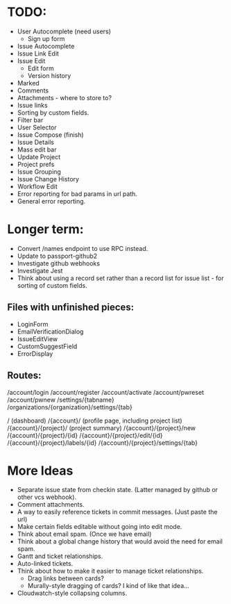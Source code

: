 # TODO:

* User Autocomplete (need users)
  * Sign up form
* Issue Autocomplete
* Issue Link Edit
* Issue Edit
  * Edit form
  * Version history
* Marked
* Comments
* Attachments - where to store to?
* Issue links
* Sorting by custom fields.
* Filter bar
* User Selector
* Issue Compose (finish)
* Issue Details
* Mass edit bar
* Update Project
* Project prefs
* Issue Grouping
* Issue Change History
* Workflow Edit
* Error reporting for bad params in url path.
* General error reporting.

# Longer term:

* Convert /names endpoint to use RPC instead.
* Update to passport-github2
* Investigate github webhooks
* Investigate Jest
* Think about using a record set rather than a record list for issue list - for sorting of
  custom fields.

## Files with unfinished pieces:
* LoginForm
* EmailVerificationDialog
* IssueEditView
* CustomSuggestField
* ErrorDisplay

## Routes:

/account/login
/account/register
/account/activate
/account/pwreset
/account/pwnew
/settings/{tabname}
/organizations/{organization}/settings/{tab}

/ (dashboard)
/{account}/ (profile page, including project list)
/{account}/{project}/ (project summary)
/{account}/{project}/new
/{account}/{project}/{id}
/{account}/{project}/edit/{id}
/{account}/{project}/labels/{id}
/{account}/{project}/settings/{tab}

# More Ideas

* Separate issue state from checkin state. (Latter managed by github or other vcs webhook).
* Comment attachments.
* A way to easily reference tickets in commit messages. (Just paste the url)
* Make certain fields editable without going into edit mode.
* Think about email spam. (Once we have email)
* Think about a global change history that would avoid the need for email spam.
* Gantt and ticket relationships.
* Auto-linked tickets.
* Think about how to make it easier to manage ticket relationships.
  * Drag links between cards?
  * Murally-style dragging of cards?  I kind of like that idea...
* Cloudwatch-style collapsing columns.
